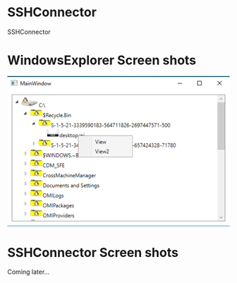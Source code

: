 # SSHConnector
SSHConnector

# WindowsExplorer Screen shots
![Alt text](WE.PNG?raw=true "Windows Explorer")

# SSHConnector Screen shots
Coming later...